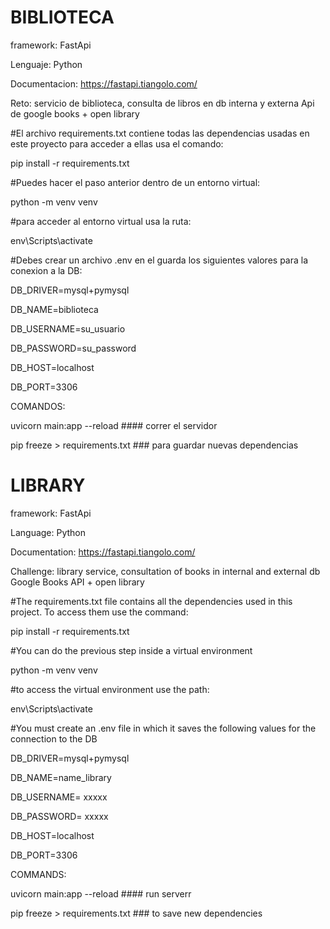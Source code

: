 # BIBLIOTECA


framework: FastApi

Lenguaje: Python

Documentacion: https://fastapi.tiangolo.com/

Reto: servicio de biblioteca, consulta de libros en db interna y externa Api de google books + open library

#El archivo requirements.txt contiene todas las dependencias usadas en este proyecto
para acceder a ellas usa el comando:

pip install -r requirements.txt

#Puedes hacer el paso anterior dentro de un entorno virtual:

python -m venv venv

#para acceder al entorno virtual usa la ruta:  

env\Scripts\activate 

#Debes crear un archivo  .env  en el guarda los siguientes valores para la conexion a la DB:

DB_DRIVER=mysql+pymysql 

DB_NAME=biblioteca 

DB_USERNAME=su_usuario 

DB_PASSWORD=su_password 

DB_HOST=localhost 

DB_PORT=3306 

COMANDOS:

uvicorn main:app --reload   #### correr el servidor 

pip freeze > requirements.txt  ### para guardar nuevas dependencias


# LIBRARY

framework: FastApi

Language: Python

Documentation: https://fastapi.tiangolo.com/

Challenge: library service, consultation of books in internal and external db Google Books API + open library

#The requirements.txt file contains all the dependencies used in this project.
To access them use the command:

pip install -r requirements.txt

#You can do the previous step inside a virtual environment

python -m venv venv

#to access the virtual environment use the path:   

env\Scripts\activate 

#You must create an .env file in which it saves the following values for the connection to the DB

DB_DRIVER=mysql+pymysql

DB_NAME=name_library

DB_USERNAME= xxxxx

DB_PASSWORD= xxxxx

DB_HOST=localhost

DB_PORT=3306

COMMANDS:

uvicorn main:app --reload   #### run serverr 

pip freeze > requirements.txt  ### to save new dependencies
